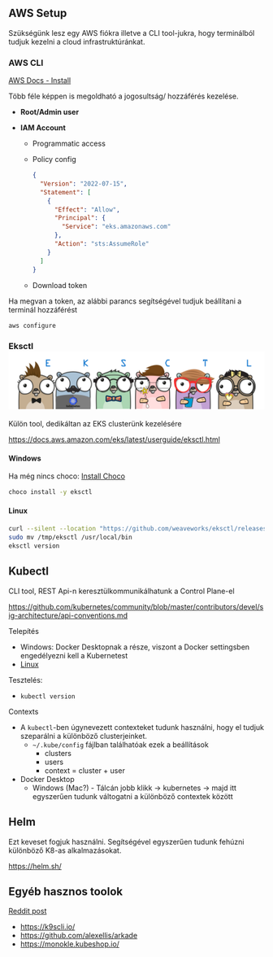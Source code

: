 ## AWS Setup

Szükségünk lesz egy AWS fiókra illetve a CLI tool-jukra, hogy terminálból tudjuk kezelni a cloud infrastruktúránkat.

### AWS CLI

[AWS Docs - Install](https://docs.aws.amazon.com/cli/latest/userguide/getting-started-install.html)

Több féle képpen is megoldható a jogosultság/ hozzáférés kezelése.

- **Root/Admin user**

- **IAM Account**

    - Programmatic access

    - Policy config

      ```json
      {
        "Version": "2022-07-15",
        "Statement": [
          {
            "Effect": "Allow",
            "Principal": {
              "Service": "eks.amazonaws.com"
            },
            "Action": "sts:AssumeRole"
          }
        ]
      }
      ```

    - Download token

Ha megvan a token, az alábbi parancs segítségével tudjuk beállítani a terminál hozzáférést

```bash
aws configure
```

### Eksctl![Gophers: E, K, S, C, T, & L](02-Setup.assets/eksctl.png)

Külön tool, dedikáltan az EKS clusterünk kezelésére

https://docs.aws.amazon.com/eks/latest/userguide/eksctl.html

#### Windows

Ha még nincs choco: [Install Choco](https://chocolatey.org/install)

  ```bash
  choco install -y eksctl 
  ```

#### Linux

  ```bash
curl --silent --location "https://github.com/weaveworks/eksctl/releases/latest/download/eksctl_$(uname -s)_amd64.tar.gz" | tar xz -C /tmp
sudo mv /tmp/eksctl /usr/local/bin
eksctl version
  ```

## Kubectl

CLI tool, REST Api-n keresztülkommunikálhatunk a Control Plane-el

https://github.com/kubernetes/community/blob/master/contributors/devel/sig-architecture/api-conventions.md

Telepítés
- Windows: Docker Desktopnak a része, viszont a Docker settingsben engedélyezni kell a Kubernetest
- [Linux](https://kubernetes.io/docs/tasks/tools/install-kubectl-linux/)

Tesztelés:
- `kubectl version`

Contexts

- A `kubectl`-ben úgynevezett contexteket tudunk használni, hogy el tudjuk szeparálni a különböző clusterjeinket.
    - `~/.kube/config` fájlban találhatóak ezek a beállítások
        - clusters
        - users
        - context = cluster + user
- Docker Desktop
    - Windows (Mac?) - Tálcán jobb klikk -> kubernetes -> majd itt egyszerűen tudunk váltogatni a különböző contextek
      között

## Helm

Ezt keveset fogjuk használni. Segítségével egyszerűen tudunk fehúzni különböző K8-as alkalmazásokat.

https://helm.sh/

## Egyéb hasznos toolok

[Reddit post](https://www.reddit.com/r/kubernetes/comments/xauuxk/what_are_some_useful_kubernetes_tools_you_can/)

- https://k9scli.io/
- https://github.com/alexellis/arkade
- https://monokle.kubeshop.io/
